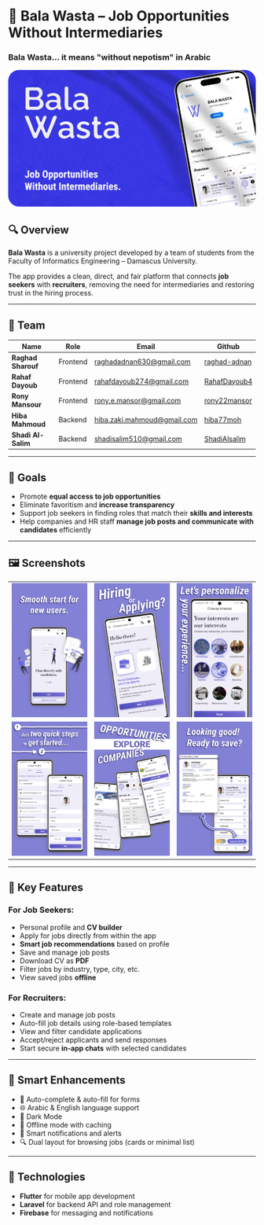 # 📱 Bala Wasta – Job Opportunities Without Intermediaries
### Bala Wasta... it means "without nepotism" in Arabic
![Banner](images/i.png) 
## 🔍 Overview

**Bala Wasta** is a university project developed by a team of students from the Faculty of Informatics Engineering – Damascus University.  

The app provides a clean, direct, and fair platform that connects **job seekers** with **recruiters**, removing the need for intermediaries and restoring trust in the hiring process.

---

## 👥 Team

| Name                | Role       | Email                | Github |
|---------------------|------------|-----------------------|-----|
| **Raghad Sharouf**    | Frontend   | raghadadnan630@gmail.com    | [raghad-adnan](https://github.com/raghad-adnan) |
| **Rahaf Dayoub**    | Frontend   | rahafdayoub274@gmail.com     | [RahafDayoub4](https://github.com/RahafDayoub4) |
| **Rony Mansour**     | Frontend   | rony.e.mansor@gmail.com      | [rony22mansor](https://github.com/rony22mansor) |
| **Hiba Mahmoud**     | Backend    | hiba.zaki.mahmoud@gmail.com      | [hiba77moh](https://github.com/hiba77moh) |
| **Shadi Al-Salim**      | Backend    | shadisalim510@gmail.com     | [ShadiAlsalim](https://github.com/ShadiAlsalim) |


---

## 🎯 Goals

- Promote **equal access to job opportunities**
- Eliminate favoritism and **increase transparency**
- Support job seekers in finding roles that match their **skills and interests**
- Help companies and HR staff **manage job posts and communicate with candidates** efficiently

---

## 🖼️ Screenshots

|   |   ||
| ---| ---| ---|
| ![](images/i_1.png) | ![](images/i_2.png) |![](images/i_3.png)|
  | ![](images/i_4.png) | ![](images/i_5.png)|![](images/i_6.png)|


---

## 🌟 Key Features

### For Job Seekers:
- Personal profile and **CV builder**
- Apply for jobs directly from within the app
- **Smart job recommendations** based on profile
- Save and manage job posts
- Download CV as **PDF**
- Filter jobs by industry, type, city, etc.
- View saved jobs **offline**

### For Recruiters:
- Create and manage job posts
- Auto-fill job details using role-based templates
- View and filter candidate applications
- Accept/reject applicants and send responses
- Start secure **in-app chats** with selected candidates

---

## 🧠 Smart Enhancements

- 🔁 Auto-complete & auto-fill for forms
- 🌐 Arabic & English language support
- 🌙 Dark Mode
- 📶 Offline mode with caching
- 📢 Smart notifications and alerts
- 🔍 Dual layout for browsing jobs (cards or minimal list)

---

## 🧰 Technologies

- **Flutter** for mobile app development  
- **Laravel** for backend API and role management  
- **Firebase** for messaging and notifications  
